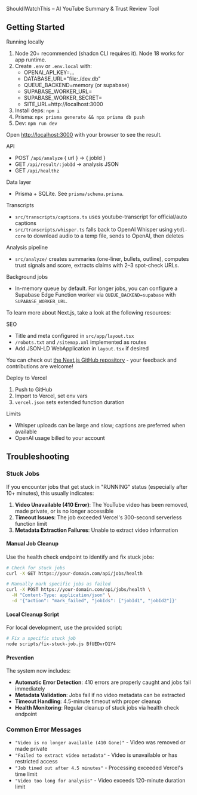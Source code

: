 ShouldIWatchThis – AI YouTube Summary & Trust Review Tool

## Getting Started

Running locally

1. Node 20+ recommended (shadcn CLI requires it). Node 18 works for app runtime.
2. Create `.env` or `.env.local` with:
   - OPENAI_API_KEY=...
   - DATABASE_URL="file:./dev.db"
   - QUEUE_BACKEND=memory (or supabase)
   - SUPABASE_WORKER_URL=
   - SUPABASE_WORKER_SECRET=
   - SITE_URL=http://localhost:3000
3. Install deps: `npm i`
4. Prisma: `npx prisma generate && npx prisma db push`
5. Dev: `npm run dev`

Open [http://localhost:3000](http://localhost:3000) with your browser to see the result.

API
- POST `/api/analyze` { url } → { jobId }
- GET `/api/result/:jobId` → analysis JSON
- GET `/api/healthz`

Data layer
- Prisma + SQLite. See `prisma/schema.prisma`.

Transcripts
- `src/transcripts/captions.ts` uses youtube-transcript for official/auto captions
- `src/transcripts/whisper.ts` falls back to OpenAI Whisper using `ytdl-core` to download audio to a temp file, sends to OpenAI, then deletes

Analysis pipeline
- `src/analyze/` creates summaries (one-liner, bullets, outline), computes trust signals and score, extracts claims with 2–3 spot-check URLs.

Background jobs
- In-memory queue by default. For longer jobs, you can configure a Supabase Edge Function worker via `QUEUE_BACKEND=supabase` with `SUPABASE_WORKER_URL`.

To learn more about Next.js, take a look at the following resources:

SEO
- Title and meta configured in `src/app/layout.tsx`
- `/robots.txt` and `/sitemap.xml` implemented as routes
- Add JSON-LD WebApplication in `layout.tsx` if desired

You can check out [the Next.js GitHub repository](https://github.com/vercel/next.js) - your feedback and contributions are welcome!

Deploy to Vercel

1. Push to GitHub
2. Import to Vercel, set env vars
3. `vercel.json` sets extended function duration

Limits
- Whisper uploads can be large and slow; captions are preferred when available
- OpenAI usage billed to your account

## Troubleshooting

### Stuck Jobs

If you encounter jobs that get stuck in "RUNNING" status (especially after 10+ minutes), this usually indicates:

1. **Video Unavailable (410 Error)**: The YouTube video has been removed, made private, or is no longer accessible
2. **Timeout Issues**: The job exceeded Vercel's 300-second serverless function limit
3. **Metadata Extraction Failures**: Unable to extract video information

#### Manual Job Cleanup

Use the health check endpoint to identify and fix stuck jobs:

```bash
# Check for stuck jobs
curl -X GET https://your-domain.com/api/jobs/health

# Manually mark specific jobs as failed
curl -X POST https://your-domain.com/api/jobs/health \
  -H "Content-Type: application/json" \
  -d '{"action": "mark_failed", "jobIds": ["jobId1", "jobId2"]}'
```

#### Local Cleanup Script

For local development, use the provided script:

```bash
# Fix a specific stuck job
node scripts/fix-stuck-job.js BfUEDvrD1Y4
```

#### Prevention

The system now includes:
- **Automatic Error Detection**: 410 errors are properly caught and jobs fail immediately
- **Metadata Validation**: Jobs fail if no video metadata can be extracted
- **Timeout Handling**: 4.5-minute timeout with proper cleanup
- **Health Monitoring**: Regular cleanup of stuck jobs via health check endpoint

### Common Error Messages

- `"Video is no longer available (410 Gone)"` - Video was removed or made private
- `"Failed to extract video metadata"` - Video is unavailable or has restricted access
- `"Job timed out after 4.5 minutes"` - Processing exceeded Vercel's time limit
- `"Video too long for analysis"` - Video exceeds 120-minute duration limit
